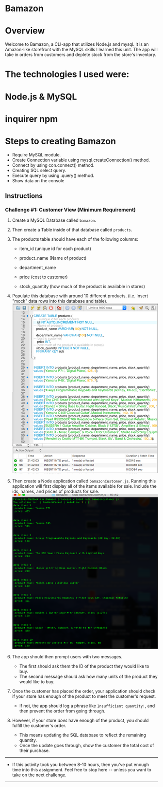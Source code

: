 # Bamazon
# Overview
Welcome to Bamazon, a CLI-app that utilizes Node.js and mysql. It is an Amazon-like storefront with the MySQL skills I learned this unit. The app will take in orders from customers and deplete stock from the store's inventory. 
# The technologies I used were:
# Node.js & MySQL
# inquirer npm 

# Steps to creating Bamazon
* Require MySQL module.
* Create Connection variable using mysql.createConnection() method.
* Connect by using con.connect() method.
* Creating SQL select query.
* Execute query by using .query() method.
* Show data on the console


## Instructions

### Challenge #1: Customer View (Minimum Requirement)

1. Create a MySQL Database called `bamazon`.

2. Then create a Table inside of that database called `products`.

3. The products table should have each of the following columns:

   * item_id (unique id for each product)

   * product_name (Name of product)

   * department_name

   * price (cost to customer)

   * stock_quantity (how much of the product is available in stores)

4. Populate this database with around 10 different products. (i.e. Insert "mock" data rows into this database and table).
![](screenshots/ScreenShot2019-02-12at11.51.40PM.png)

5. Then create a Node application called `bamazonCustomer.js`. Running this application will first display all of the items available for sale. Include the ids, names, and prices of products for sale.
![](screenshots/ScreenShot2019-02-16at1.16.44AM.png)

6. The app should then prompt users with two messages.

   * The first should ask them the ID of the product they would like to buy.
   * The second message should ask how many units of the product they would like to buy.

7. Once the customer has placed the order, your application should check if your store has enough of the product to meet the customer's request.

   * If not, the app should log a phrase like `Insufficient quantity!`, and then prevent the order from going through.

8. However, if your store _does_ have enough of the product, you should fulfill the customer's order.
   * This means updating the SQL database to reflect the remaining quantity.
   * Once the update goes through, show the customer the total cost of their purchase.

- - -

* If this activity took you between 8-10 hours, then you've put enough time into this assignment. Feel free to stop here -- unless you want to take on the next challenge.

- - -

